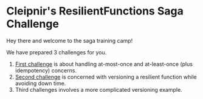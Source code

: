 # Cleipnir's ResilientFunctions Saga Challenge

Hey there and welcome to the saga training camp!

We have prepared 3 challenges for you.
1. [First challenge](./tree/main/Challenge%231) is about handling at-most-once and at-least-once (plus idempotency) concerns.
2. [Second challenge](./tree/main/Challenge%232) is concerned with versioning a resilient function while avoiding down time.
3. Third challenges involves a more complicated versioning example. 
